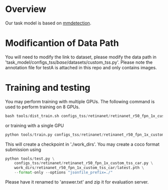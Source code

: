 # Overview

Our task model is based on [mmdetection](https://github.com/open-mmlab/mmdetection). 

# Modificantion of Data Path

You will need to modify the link to dataset, please modify the data path in 'task_model/configs_tss/_base_/datasets/custom_tss.py'. Please note the annotation file for testA is attached in this repo and only contains images.  

# Training and testing

You may perform training with multiple GPUs. The following command is used to perform training on 8 GPUs. 

```python
bash tools/dist_train.sh configs_tss/retinanet/retinanet_r50_fpn_1x_custom_tss_car.py 8
```

or training with a single GPU

```python
python tools/train.py configs_tss/retinanet/retinanet_r50_fpn_1x_custom_tss_car.py 
```

This will create a checkpoint in './work_dirs'. You may create a coco format submission using 

```python
python tools/test.py \
    configs_tss/retinanet/retinanet_r50_fpn_1x_custom_tss_car.py \
    work_dirs/retinanet_r50_fpn_1x_custom_tss_car/latest.pth \
    --format-only --options "jsonfile_prefix=./"
```

Please have it renamed to 'answer.txt' and zip it for evaluation server. 

